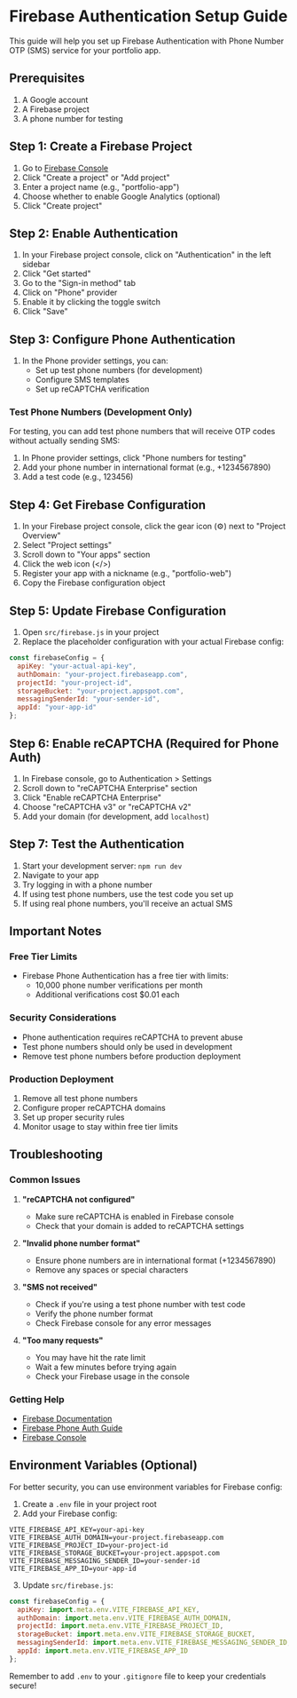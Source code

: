 # Firebase Authentication Setup Guide

This guide will help you set up Firebase Authentication with Phone Number OTP (SMS) service for your portfolio app.

## Prerequisites

1. A Google account
2. A Firebase project
3. A phone number for testing

## Step 1: Create a Firebase Project

1. Go to [Firebase Console](https://console.firebase.google.com/)
2. Click "Create a project" or "Add project"
3. Enter a project name (e.g., "portfolio-app")
4. Choose whether to enable Google Analytics (optional)
5. Click "Create project"

## Step 2: Enable Authentication

1. In your Firebase project console, click on "Authentication" in the left sidebar
2. Click "Get started"
3. Go to the "Sign-in method" tab
4. Click on "Phone" provider
5. Enable it by clicking the toggle switch
6. Click "Save"

## Step 3: Configure Phone Authentication

1. In the Phone provider settings, you can:
   - Set up test phone numbers (for development)
   - Configure SMS templates
   - Set up reCAPTCHA verification

### Test Phone Numbers (Development Only)
For testing, you can add test phone numbers that will receive OTP codes without actually sending SMS:
1. In Phone provider settings, click "Phone numbers for testing"
2. Add your phone number in international format (e.g., +1234567890)
3. Add a test code (e.g., 123456)

## Step 4: Get Firebase Configuration

1. In your Firebase project console, click the gear icon (⚙️) next to "Project Overview"
2. Select "Project settings"
3. Scroll down to "Your apps" section
4. Click the web icon (</>)
5. Register your app with a nickname (e.g., "portfolio-web")
6. Copy the Firebase configuration object

## Step 5: Update Firebase Configuration

1. Open `src/firebase.js` in your project
2. Replace the placeholder configuration with your actual Firebase config:

```javascript
const firebaseConfig = {
  apiKey: "your-actual-api-key",
  authDomain: "your-project.firebaseapp.com",
  projectId: "your-project-id",
  storageBucket: "your-project.appspot.com",
  messagingSenderId: "your-sender-id",
  appId: "your-app-id"
};
```

## Step 6: Enable reCAPTCHA (Required for Phone Auth)

1. In Firebase console, go to Authentication > Settings
2. Scroll down to "reCAPTCHA Enterprise" section
3. Click "Enable reCAPTCHA Enterprise"
4. Choose "reCAPTCHA v3" or "reCAPTCHA v2"
5. Add your domain (for development, add `localhost`)

## Step 7: Test the Authentication

1. Start your development server: `npm run dev`
2. Navigate to your app
3. Try logging in with a phone number
4. If using test phone numbers, use the test code you set up
5. If using real phone numbers, you'll receive an actual SMS

## Important Notes

### Free Tier Limits
- Firebase Phone Authentication has a free tier with limits:
  - 10,000 phone number verifications per month
  - Additional verifications cost $0.01 each

### Security Considerations
- Phone authentication requires reCAPTCHA to prevent abuse
- Test phone numbers should only be used in development
- Remove test phone numbers before production deployment

### Production Deployment
1. Remove all test phone numbers
2. Configure proper reCAPTCHA domains
3. Set up proper security rules
4. Monitor usage to stay within free tier limits

## Troubleshooting

### Common Issues

1. **"reCAPTCHA not configured"**
   - Make sure reCAPTCHA is enabled in Firebase console
   - Check that your domain is added to reCAPTCHA settings

2. **"Invalid phone number format"**
   - Ensure phone numbers are in international format (+1234567890)
   - Remove any spaces or special characters

3. **"SMS not received"**
   - Check if you're using a test phone number with test code
   - Verify the phone number format
   - Check Firebase console for any error messages

4. **"Too many requests"**
   - You may have hit the rate limit
   - Wait a few minutes before trying again
   - Check your Firebase usage in the console

### Getting Help

- [Firebase Documentation](https://firebase.google.com/docs/auth)
- [Firebase Phone Auth Guide](https://firebase.google.com/docs/auth/web/phone-auth)
- [Firebase Console](https://console.firebase.google.com/)

## Environment Variables (Optional)

For better security, you can use environment variables for Firebase config:

1. Create a `.env` file in your project root
2. Add your Firebase config:

```env
VITE_FIREBASE_API_KEY=your-api-key
VITE_FIREBASE_AUTH_DOMAIN=your-project.firebaseapp.com
VITE_FIREBASE_PROJECT_ID=your-project-id
VITE_FIREBASE_STORAGE_BUCKET=your-project.appspot.com
VITE_FIREBASE_MESSAGING_SENDER_ID=your-sender-id
VITE_FIREBASE_APP_ID=your-app-id
```

3. Update `src/firebase.js`:

```javascript
const firebaseConfig = {
  apiKey: import.meta.env.VITE_FIREBASE_API_KEY,
  authDomain: import.meta.env.VITE_FIREBASE_AUTH_DOMAIN,
  projectId: import.meta.env.VITE_FIREBASE_PROJECT_ID,
  storageBucket: import.meta.env.VITE_FIREBASE_STORAGE_BUCKET,
  messagingSenderId: import.meta.env.VITE_FIREBASE_MESSAGING_SENDER_ID,
  appId: import.meta.env.VITE_FIREBASE_APP_ID
};
```

Remember to add `.env` to your `.gitignore` file to keep your credentials secure! 